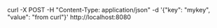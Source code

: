 curl -X POST -H "Content-Type: application/json" -d '{"key": "mykey", "value": "from curl"}' http://localhost:8080

